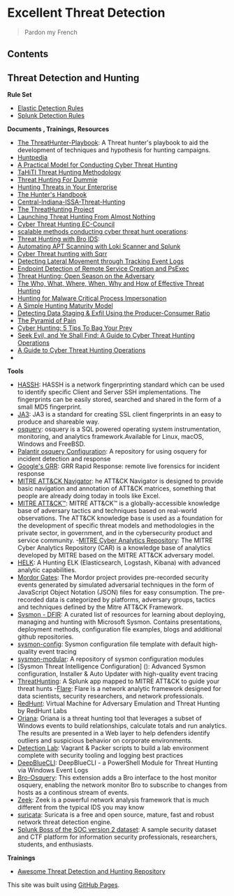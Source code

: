 # Excellent Threat Detection
> Pardon my French
## Contents



## Threat Detection and Hunting
**Rule Set**
- [Elastic Detection Rules](https://github.com/cyberwarboy/excellent-threat-detection/tree/master/Elastic%20Detection%20Rules)
- [Splunk Detection Rules](https://github.com/cyberwarboy/excellent-threat-detection/tree/master/Splunk%20Detection%20Rules)

**Documents , Trainings, Resources**
- [The ThreatHunter-Playbook](https://github.com/Cyb3rWard0g/ThreatHunter-Playbook): A Threat hunter's playbook to aid the development of techniques and hypothesis for hunting campaigns.
- [Huntpedia](https://www.threathunting.net/files/huntpedia.pdf)
- [A Practical Model for Conducting Cyber Threat Hunting](https://www.sans.org/reading-room/whitepapers/threathunting/practical-model-conducting-cyber-threat-hunting-38710)
- [TaHiTI Threat Hunting Methodology](https://www.betaalvereniging.nl/wp-content/uploads/DEF-TaHiTI-Threat-Hunting-Methodology.pdf)
- [Threat Hunting For Dummie](https://www.afcea.org/signal/resources/content/Threat_Hunting_For_Dummies_Carbon-Black.pdf)
- [Hunting Threats in Your Enterprise](https://conference.hitb.org/hitbsecconf2018dxb/materials/D2%20BSIDES%20-%20Hunting%20Threats%20in%20Your%20Enterprise%20-%20Abdulrahman%20Alnimari.pdf)
- [The Hunter's Handbook](https://cyber-edge.com/wp-content/uploads/2016/08/The-Hunters-Handbook.pdf)
- [Central-Indiana-ISSA-Threat-Hunting](https://ci-issa.org/wp-content/uploads/2018/10/Central-Indiana-ISSA-Threat-Hunting.pdf)
- [The ThreatHunting Project](https://www.threathunting.net/)
- [Launching Threat Hunting From Almost Nothing](https://www.sans.org/cyber-security-summit/archives/file/summit-archive-1536354143.pdf)
- [Cyber Threat Hunting EC-Council](https://ciso.eccouncil.org/wp-content/uploads/2017/06/Cyber-Threat-Hunting.pdf)
- [scalable methods conducting cyber threat hunt operations](https://www.giac.org/paper/gsec/38852/scalable-methods-conducting-cyber-threat-hunt-operations/152744):
- [Threat Hunting with Bro IDS](https://www.jamesbower.com/threat-hunting-with-bro-ids/?utm_campaign=crowdfire&utm_content=crowdfire&utm_medium=social&utm_source=social#14225595-tw%231487983917678):
- [Automating APT Scanning with Loki Scanner and Splunk](https://www.redblue.team/2017/04/automating-apt-scanning-with-loki.html?m=1)
- [Cyber Threat hunting with Sqrr](https://cyber-ir.com/2017/04/19/cyber-threat-hunting-with-sqrrl-from-beaconing-to-lateral-movement/amp/)
- [Detecting Lateral Movement through Tracking Event Logs](https://www.jpcert.or.jp/english/pub/sr/20170612ac-ir_research_en.pdf)
- [Endpoint Detection of Remote Service Creation and PsExec](https://countercept.com/blog/endpoint-detection-of-remote-service-creation-and-psexec/)
- [Threat Hunting: Open Season on the Adversary](https://www.sans.org/reading-room/whitepapers/analyst/threat-hunting-open-season-adversary-36882)
- [The Who, What, Where, When, Why and How of Effective Threat Hunting](https://www.sans.org/reading-room/whitepapers/analyst/who-what-where-when-effective-threat-hunting-36785)
- [Hunting for Malware Critical Process Impersonation](http://detect-respond.blogspot.com/2016/11/hunting-for-malware-critical-process.html)
- [A Simple Hunting Maturity Model](http://detect-respond.blogspot.com/2015/10/a-simple-hunting-maturity-model.html)
- [Detecting Data Staging & Exfil Using the Producer-Consumer Ratio](http://detect-respond.blogspot.com/2016/09/detecting-data-staging-exfil-using-PCR-shift.html)
- [The Pyramid of Pain](http://detect-respond.blogspot.com/2013/03/the-pyramid-of-pain.html)
- [Cyber Hunting: 5 Tips To Bag Your Prey](https://www.darkreading.com/risk/cyber-hunting-5-tips-to-bag-your-prey/a/d-id/1319634?_mc=RSS_DR_EDT)
- [Seek Evil, and Ye Shall Find: A Guide to Cyber Threat Hunting Operations](https://digitalguardian.com/blog/seek-evil-and-ye-shall-find-guide-cyber-threat-hunting-operations)
- [A Guide to Cyber Threat Hunting Operations](https://www.infosecurity-magazine.com/opinions/a-guide-to-cyber-threat-hunting/)
- []()


**Tools**
- [HASSH](https://github.com/salesforce/hassh): HASSH is a network fingerprinting standard which can be used to identify specific Client and Server SSH implementations. The fingerprints can be easily stored, searched and shared in the form of a small MD5 fingerprint.
- [JA3](https://github.com/salesforce/ja3): JA3 is a standard for creating SSL client fingerprints in an easy to produce and shareable way.
- [osquery](https://osquery.io/): osquery is a SQL powered operating system instrumentation, monitoring, and analytics framework.Available for Linux, macOS, Windows and FreeBSD.
- [Palantir osquery Configuration](https://github.com/palantir/osquery-configuration): A repository for using osquery for incident detection and response
- [Google's GRR](https://github.com/google/grr): GRR Rapid Response: remote live forensics for incident response
- [MITRE ATT&CK Navigator](https://mitre-attack.github.io/attack-navigator/enterprise/): he ATT&CK Navigator is designed to provide basic navigation and annotation of ATT&CK matrices, something that people are already doing today in tools like Excel.
- [MITRE ATT&CK™](https://attack.mitre.org/): MITRE ATT&CK™ is a globally-accessible knowledge base of adversary tactics and techniques based on real-world observations. The ATT&CK knowledge base is used as a foundation for the development of specific threat models and methodologies in the private sector, in government, and in the cybersecurity product and service community. 
-[MITRE Cyber Analytics Repository](https://car.mitre.org/): The MITRE Cyber Analytics Repository (CAR) is a knowledge base of analytics developed by MITRE based on the MITRE ATT&CK adversary model.
- [HELK](https://github.com/Cyb3rWard0g/HELK): A Hunting ELK (Elasticsearch, Logstash, Kibana) with advanced analytic capabilities.
- [Mordor Gates](https://github.com/Cyb3rWard0g/mordor): The Mordor project provides pre-recorded security events generated by simulated adversarial techniques in the form of JavaScript Object Notation (JSON) files for easy consumption. The pre-recorded data is categorized by platforms, adversary groups, tactics and techniques defined by the Mitre ATT&CK Framework.
- [Sysmon - DFIR](https://github.com/MHaggis/sysmon-dfir): A curated list of resources for learning about deploying, managing and hunting with Microsoft Sysmon. Contains presentations, deployment methods, configuration file examples, blogs and additional github repositories.
- [sysmon-config](https://github.com/SwiftOnSecurity/sysmon-config): Sysmon configuration file template with default high-quality event tracing
- [sysmon-modular](https://github.com/olafhartong/sysmon-modular): A repository of sysmon configuration modules
- [Sysmon Threat Intelligence Configuration] (): Advanced Sysmon configuration, Installer & Auto Updater with high-quality event tracing
- [ThreatHunting](https://github.com/olafhartong/ThreatHunting): A Splunk app mapped to MITRE ATT&CK to guide your threat hunts
-[Flare](https://github.com/austin-taylor/flare): Flare is a network analytic framework designed for data scientists, security researchers, and network professionals. 
- [RedHunt](https://github.com/redhuntlabs/RedHunt-OS): Virtual Machine for Adversary Emulation and Threat Hunting by RedHunt Labs
- [Oriana](https://github.com/mvelazc0/Oriana): Oriana is a threat hunting tool that leverages a subset of Windows events to build relationships, calculate totals and run analytics. The results are presented in a Web layer to help defenders identify outliers and suspicious behavior on corporate environments. 
- [Detection Lab](https://github.com/clong/DetectionLab/): Vagrant & Packer scripts to build a lab environment complete with security tooling and logging best practices
- [DeepBlueCLI](https://github.com/sans-blue-team/DeepBlueCLI): DeepBlueCLI - a PowerShell Module for Threat Hunting via Windows Event Logs
- [Bro-Osquery](https://github.com/bro/bro-osquery): This extension adds a Bro interface to the host monitor osquery, enabling the network monitor Bro to subscribe to changes from hosts as a continous stream of events.
- [Zeek](https://www.zeek.org/): Zeek is a powerful network analysis framework that is much different from the typical IDS you may know
- [suricata](https://suricata-ids.org/): Suricata is a free and open source, mature, fast and robust network threat detection engine.
- [Splunk Boss of the SOC version 2 dataset](https://github.com/splunk/botsv2): A sample security dataset and CTF platform for information security professionals, researchers, students, and enthusiasts.


**Trainings**
- [Awesome Threat Detection and Hunting Repository](https://github.com/0x4D31/awesome-threat-detection#resources)


This site was built using [GitHub Pages](https://pages.github.com/).
